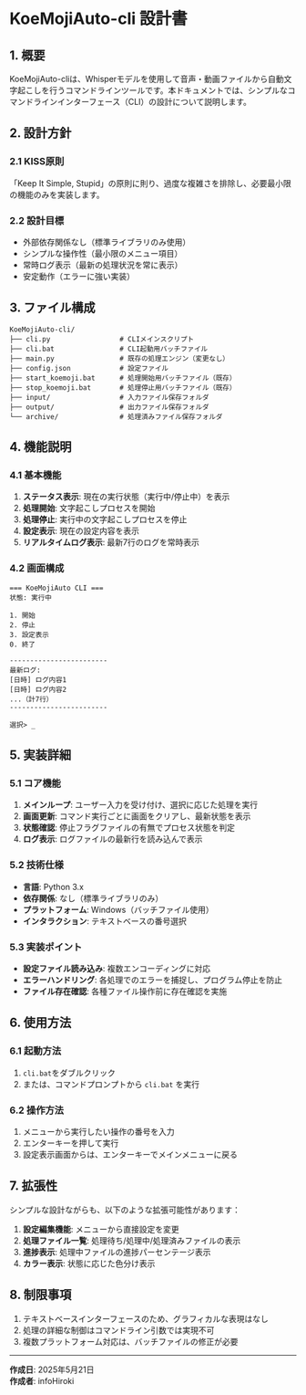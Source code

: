 # KoeMojiAuto-cli 設計書

## 1. 概要

KoeMojiAuto-cliは、Whisperモデルを使用して音声・動画ファイルから自動文字起こしを行うコマンドラインツールです。本ドキュメントでは、シンプルなコマンドラインインターフェース（CLI）の設計について説明します。

## 2. 設計方針

### 2.1 KISS原則

「Keep It Simple, Stupid」の原則に則り、過度な複雑さを排除し、必要最小限の機能のみを実装します。

### 2.2 設計目標

- 外部依存関係なし（標準ライブラリのみ使用）
- シンプルな操作性（最小限のメニュー項目）
- 常時ログ表示（最新の処理状況を常に表示）
- 安定動作（エラーに強い実装）

## 3. ファイル構成

```
KoeMojiAuto-cli/
├── cli.py                 # CLIメインスクリプト
├── cli.bat                # CLI起動用バッチファイル
├── main.py                # 既存の処理エンジン（変更なし）
├── config.json            # 設定ファイル
├── start_koemoji.bat      # 処理開始用バッチファイル（既存）
├── stop_koemoji.bat       # 処理停止用バッチファイル（既存）
├── input/                 # 入力ファイル保存フォルダ
├── output/                # 出力ファイル保存フォルダ
└── archive/               # 処理済みファイル保存フォルダ
```

## 4. 機能説明

### 4.1 基本機能

1. **ステータス表示**: 現在の実行状態（実行中/停止中）を表示
2. **処理開始**: 文字起こしプロセスを開始
3. **処理停止**: 実行中の文字起こしプロセスを停止
4. **設定表示**: 現在の設定内容を表示
5. **リアルタイムログ表示**: 最新7行のログを常時表示

### 4.2 画面構成

```
=== KoeMojiAuto CLI ===
状態: 実行中

1. 開始
2. 停止
3. 設定表示
0. 終了

------------------------
最新ログ:
[日時] ログ内容1
[日時] ログ内容2
...（計7行）
------------------------

選択> _
```

## 5. 実装詳細

### 5.1 コア機能

1. **メインループ**: ユーザー入力を受け付け、選択に応じた処理を実行
2. **画面更新**: コマンド実行ごとに画面をクリアし、最新状態を表示
3. **状態確認**: 停止フラグファイルの有無でプロセス状態を判定
4. **ログ表示**: ログファイルの最新行を読み込んで表示

### 5.2 技術仕様

- **言語**: Python 3.x
- **依存関係**: なし（標準ライブラリのみ）
- **プラットフォーム**: Windows（バッチファイル使用）
- **インタラクション**: テキストベースの番号選択

### 5.3 実装ポイント

- **設定ファイル読み込み**: 複数エンコーディングに対応
- **エラーハンドリング**: 各処理でのエラーを捕捉し、プログラム停止を防止
- **ファイル存在確認**: 各種ファイル操作前に存在確認を実施

## 6. 使用方法

### 6.1 起動方法

1. `cli.bat`をダブルクリック
2. または、コマンドプロンプトから `cli.bat` を実行

### 6.2 操作方法

1. メニューから実行したい操作の番号を入力
2. エンターキーを押して実行
3. 設定表示画面からは、エンターキーでメインメニューに戻る

## 7. 拡張性

シンプルな設計ながらも、以下のような拡張可能性があります：

1. **設定編集機能**: メニューから直接設定を変更
2. **処理ファイル一覧**: 処理待ち/処理中/処理済みファイルの表示
3. **進捗表示**: 処理中ファイルの進捗パーセンテージ表示
4. **カラー表示**: 状態に応じた色分け表示

## 8. 制限事項

1. テキストベースインターフェースのため、グラフィカルな表現はなし
2. 処理の詳細な制御はコマンドライン引数では実現不可
3. 複数プラットフォーム対応は、バッチファイルの修正が必要

---

**作成日**: 2025年5月21日  
**作成者**: infoHiroki